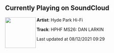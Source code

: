 ## Currently Playing on SoundCloud

[<img align="left" width="100" src="https://i1.sndcdn.com/artworks-pirZ8RyBFq60Qufg-eusbIw-t500x500.jpg">](https://soundcloud.com/hydeparkhifi/hphf-ms25-dan-larkin?in=hydeparkhifi/sets/mixes)

**Artist**: Hyde Park Hi-Fi 

**Track**: HPHF MS26: DAN LARKIN

Last updated at 08/12/2021 09:29
